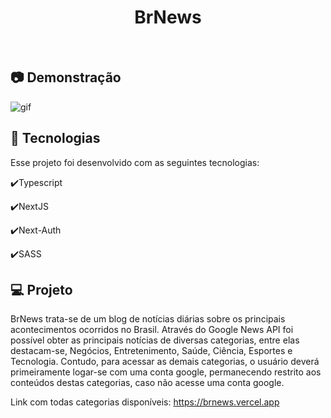 <h1 align="center">
   BrNews
</h1>

<br>

## :camera: Demonstração

![gif](github/BrNews.gif)

## :rocket: Tecnologias

Esse projeto foi desenvolvido com as seguintes tecnologias:

✔️Typescript

✔️NextJS

✔️Next-Auth

✔️SASS

## 💻 Projeto

BrNews trata-se de um blog de notícias diárias sobre os principais acontecimentos ocorridos no Brasil. Através do Google News API foi possível obter as principais notícias de diversas categorias, entre elas destacam-se, Negócios, Entretenimento, Saúde, Ciência, Esportes e Tecnologia. Contudo, para acessar as demais categorias, o usuário deverá primeiramente logar-se com uma conta google, permanecendo restrito aos conteúdos destas categorias, caso não acesse uma conta google.

Link com todas categorias disponíveis: https://brnews.vercel.app
